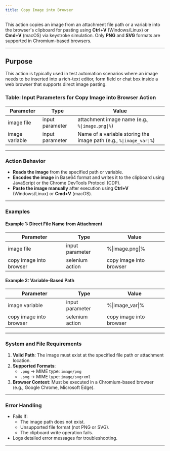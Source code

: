 ```yaml
---
title: Copy Image into Browser
---
```


This action copies an image from an attachment file path or a variable into the browser's clipboard for pasting using **Ctrl+V** (Windows/Linux) or **Cmd+V** (macOS) via keystroke simulation. Only **PNG** and **SVG** formats are supported in Chromium-based browsers.

---

## Purpose
This action is typically used in test automation scenarios where an image needs to be inserted into a rich-text editor, form field or chat box inside a web browser that supports direct image pasting.

### Table: Input Parameters for Copy Image into Browser Action

|  Parameter       |  Type              |  Value                                                                |
|------------------|--------------------|-----------------------------------------------------------------------|
|  image file      |  input parameter   |  attachment image name (e.g.,  `%\|image.png\|%`)                     |
|  image variable  |  input parameter   |  Name of a variable storing the image path (e.g., `%\|image_var\|%`)  |

---

### Action Behavior
- **Reads the image** from the specified path or variable.
- **Encodes the image** in Base64 format and writes it to the clipboard using JavaScript or the Chrome DevTools Protocol (CDP).
- **Paste the image manually** after execution using **Ctrl+V** (Windows/Linux) or **Cmd+V** (macOS).

---

### Examples

#### Example 1: Direct File Name from Attachment

|  Parameter                |  Type             |  Value                    |
|---------------------------|-------------------|---------------------------|
|  image file               |  input parameter  |  %\|image.png\|%          |
|  copy image into browser  |  selenium action  |  copy image into browser  |

#### Example 2: Variable-Based Path

|  Parameter                |  Type             |  Value                    |
|---------------------------|-------------------|---------------------------|
|  image variable           |  input parameter  |  %\|image_var\|%          |
|  copy image into browser  |  selenium action  |  copy image into browser  |

---

### System and File Requirements
1. **Valid Path**: The image must exist at the specified file path or attachment location.
2. **Supported Formats**:
   - `.png` → MIME type: `image/png`
   - `.svg` → MIME type: `image/svg+xml`
3. **Browser Context**: Must be executed in a Chromium-based browser (e.g., Google Chrome, Microsoft Edge).

---

### Error Handling
- Fails If:
  - The image path does not exist.
  - Unsupported file format (not PNG or SVG).
  - The clipboard write operation fails.
- Logs detailed error messages for troubleshooting.

---